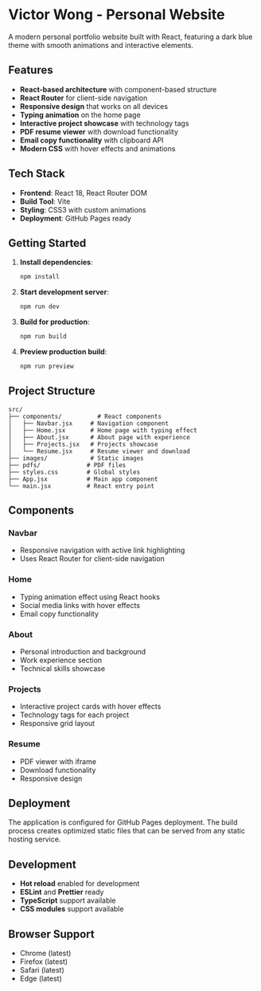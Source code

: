 # Victor Wong - Personal Website

A modern personal portfolio website built with React, featuring a dark blue theme with smooth animations and interactive elements.

## Features

- **React-based architecture** with component-based structure
- **React Router** for client-side navigation
- **Responsive design** that works on all devices
- **Typing animation** on the home page
- **Interactive project showcase** with technology tags
- **PDF resume viewer** with download functionality
- **Email copy functionality** with clipboard API
- **Modern CSS** with hover effects and animations

## Tech Stack

- **Frontend**: React 18, React Router DOM
- **Build Tool**: Vite
- **Styling**: CSS3 with custom animations
- **Deployment**: GitHub Pages ready

## Getting Started

1. **Install dependencies**:
   ```bash
   npm install
   ```

2. **Start development server**:
   ```bash
   npm run dev
   ```

3. **Build for production**:
   ```bash
   npm run build
   ```

4. **Preview production build**:
   ```bash
   npm run preview
   ```

## Project Structure

```
src/
├── components/          # React components
│   ├── Navbar.jsx     # Navigation component
│   ├── Home.jsx       # Home page with typing effect
│   ├── About.jsx      # About page with experience
│   ├── Projects.jsx   # Projects showcase
│   └── Resume.jsx     # Resume viewer and download
├── images/            # Static images
├── pdfs/             # PDF files
├── styles.css        # Global styles
├── App.jsx           # Main app component
└── main.jsx          # React entry point
```

## Components

### Navbar
- Responsive navigation with active link highlighting
- Uses React Router for client-side navigation

### Home
- Typing animation effect using React hooks
- Social media links with hover effects
- Email copy functionality

### About
- Personal introduction and background
- Work experience section
- Technical skills showcase

### Projects
- Interactive project cards with hover effects
- Technology tags for each project
- Responsive grid layout

### Resume
- PDF viewer with iframe
- Download functionality
- Responsive design

## Deployment

The application is configured for GitHub Pages deployment. The build process creates optimized static files that can be served from any static hosting service.

## Development

- **Hot reload** enabled for development
- **ESLint** and **Prettier** ready
- **TypeScript** support available
- **CSS modules** support available

## Browser Support

- Chrome (latest)
- Firefox (latest)
- Safari (latest)
- Edge (latest)
